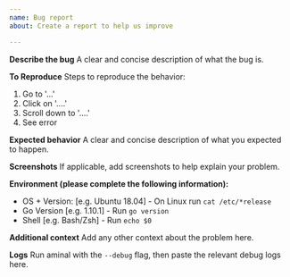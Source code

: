 ```yaml
---
name: Bug report
about: Create a report to help us improve

---
```


**Describe the bug**
A clear and concise description of what the bug is.

**To Reproduce**
Steps to reproduce the behavior:
1. Go to '...'
2. Click on '....'
3. Scroll down to '....'
4. See error

**Expected behavior**
A clear and concise description of what you expected to happen.

**Screenshots**
If applicable, add screenshots to help explain your problem.

**Environment (please complete the following information):**
 - OS + Version: [e.g. Ubuntu 18.04] - On Linux run `cat /etc/*release`
 - Go Version [e.g. 1.10.1] - Run `go version`
 - Shell [e.g. Bash/Zsh] - Run `echo $0`

**Additional context**
Add any other context about the problem here.

**Logs**
Run aminal with the `--debug` flag, then paste the relevant debug logs here.
